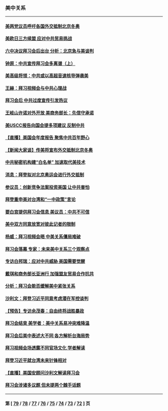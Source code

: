 ### 美中关系
---
#### [美两党议员呼吁各国外交抵制北京冬奥](../../pages/nf1412576/n13384331.md) 
#### [美欧日三方续盟 应对中共贸易挑战](../../pages/nf1412576/n13383049.md) 
#### [六中决议拜习会后出台 分析：北京急与美谈判](../../pages/nf1412576/n13382062.md) 
#### [钟原：中共宣传拜习会多离谱（上）](../../pages/nf1412576/n13382610.md) 
#### [美高级将领：中共或以高超音速核导弹袭美](../../pages/nf1412576/n13382809.md) 
#### [王赫：拜习视频会与中共心理战](../../pages/nf1412576/n13382429.md) 
#### [拜习会后 中共过度宣传引发热议](../../pages/nf1412576/n13382363.md) 
#### [王岐山许诺对外开放 美商务部长：先信守承诺](../../pages/nf1412576/n13382259.md) 
#### [美USCC报告向国会提多项建议 反制中共](../../pages/nf1412576/n13382098.md) 
#### [【直播】美国会年度报告 聚焦中共百年野心](../../pages/nf1412576/n13382014.md) 
#### [【新闻大家谈】传美将宣布外交抵制北京冬奥](../../pages/nf1412576/n13381825.md) 
#### [中共秘密机构建“白名单” 加速取代美技术](../../pages/nf1412576/n13381882.md) 
#### [消息：拜登拟对北京奥运会进行外交抵制](../../pages/nf1412576/n13380994.md) 
#### [参议员：创新竞争法案投资美国 让中共害怕](../../pages/nf1412576/n13380619.md) 
#### [拜登重申美对台湾和“一中政策”言论](../../pages/nf1412576/n13380627.md) 
#### [要白宫提供拜习会信息 美议员：中共不可信](../../pages/nf1412576/n13380596.md) 
#### [美中双方同意放宽对彼此记者的限制](../../pages/nf1412576/n13380252.md) 
#### [杨威：拜习视频会晤 中美关系僵局难破](../../pages/nf1412576/n13380004.md) 
#### [拜习会落幕 专家：未来美中关系三个观察点](../../pages/nf1412576/n13379972.md) 
#### [专访白邦瑞：应对中共威胁 美国需要觉醒](../../pages/nf1412576/n13380033.md) 
#### [戴琪和商务部长亚洲行 加强盟友贸易合作抗共](../../pages/nf1412576/n13380142.md) 
#### [分析：拜习会能否缓解美中紧张关系](../../pages/nf1412576/n13380139.md) 
#### [沙利文：拜登习近平同意考虑潜在军控谈判](../../pages/nf1412576/n13380125.md) 
#### [【预告】专访余茂春：自由终将战胜暴政](../../pages/nf1412576/n13380114.md) 
#### [拜习会结束 美学者：美中关系易冲突难降温](../../pages/nf1412576/n13379395.md) 
#### [拜习会后美中表述大不同 各方解析台海局势](../../pages/nf1412576/n13379792.md) 
#### [拜习视频会场透露不同官场文化 学者解读](../../pages/nf1412576/n13379663.md) 
#### [拜登习近平就台湾未来针锋相对](../../pages/nf1412576/n13379860.md) 
#### [【直播】美国安顾问沙利文解读拜习会](../../pages/nf1412576/n13379801.md) 
#### [拜习会涉诸多议题 但未提两个棘手话题](../../pages/nf1412576/n13379557.md) 

---
#### 第 [ [79](./79.md) / [78](./78.md) / [77](./77.md) / [76](./76.md) / [75](./75.md) / [74](./74.md) / [73](./73.md) / [72](./72.md) ] 页
